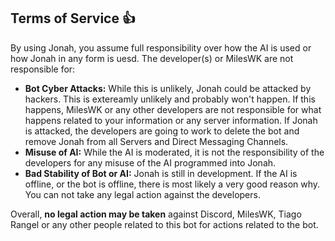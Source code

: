 <h2>Terms of Service 👍</h2>
      <p>
        By using Jonah, you assume full responsibility over how the AI is used
        or how Jonah in any form is uesd. The developer(s) or MilesWK are not
        responsible for:
      </p>
      <ul>
        <li>
          <b>Bot Cyber Attacks:</b> While this is unlikely, Jonah could be
          attacked by hackers. This is extereamly unlikely and probably won't
          happen. If this happens, MilesWK or any other developers are not
          responsible for what happens related to your information or any server
          information. If Jonah is attacked, the developers are going to work to
          delete the bot and remove Jonah from all Servers and Direct Messaging
          Channels.
        </li>
        <li>
          <b>Misuse of AI:</b> While the AI is moderated, it is not the
          responsibility of the developers for any misuse of the AI programmed
          into Jonah.
        </li>
        <li>
          <b>Bad Stability of Bot or AI:</b> Jonah is still in development. If
          the AI is offline, or the bot is offline, there is most likely a very
          good reason why. You can not take any legal action against the
          developers.
        </li>
      </ul>
      <p>
        Overall, <b>no legal action may be taken</b> against Discord, MilesWK, Tiago
        Rangel or any other people related to this bot for actions related to
        the bot.
      </p>
